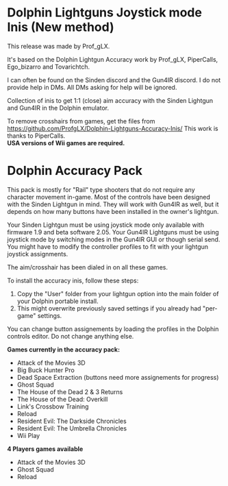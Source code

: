 # Dolphin Lightguns Joystick mode Inis (New method)
This release was made by Prof_gLX.

It's based on the Dolphin Lightgun Accuracy work by Prof_gLX, PiperCalls, Ego_bizarro and Tovarichtch.  

I can often be found on the Sinden discord and the Gun4IR discord. I do not provide help in DMs. All DMs asking for help will be ignored.

Collection of inis to get 1:1 (close) aim accuracy with the Sinden Lightgun and Gun4IR in the Dolphin emulator.  

To remove crosshairs from games, get the files from https://github.com/ProfgLX/Dolphin-Lightguns-Accuracy-Inis/ This work is thanks to PiperCalls.  
**USA versions of Wii games are required.**

# Dolphin Accuracy Pack

This pack is mostly for "Rail" type shooters that do not require any character movement in-game. Most of the controls have been designed with the Sinden Lightgun in mind. They will work with Gun4IR as well, but it depends on how many buttons have been installed in the owner's lightgun.

Your Sinden Lightgun must be using joystick mode only available with firmware 1.9 and beta software 2.05.
Your Gun4IR Lightguns must be using joystick mode by switching modes in the Gun4IR GUI or though serial send.
You might have to modify the controller profiles to fit with your lightgun joystick assignments.

The aim/crosshair has been dialed in on all these games.

To install the accuracy inis, follow these steps:
1. Copy the "User" folder from your lightgun option into the main folder of your Dolphin portable install.
2. This might overwrite previously saved settings if you already had "per-game" settings.

You can change button assignements by loading the profiles in the Dolphin controls editor. Do not change anything else.

**Games currently in the accuracy pack:**

* Attack of the Movies 3D
* Big Buck Hunter Pro
* Dead Space Extraction (buttons need more assignements for progress)
* Ghost Squad
* The House of the Dead 2 & 3 Returns
* The House of the Dead: Overkill
* Link's Crossbow Training
* Reload
* Resident Evil: The Darkside Chronicles
* Resident Evil: The Umbrella Chronicles
* Wii Play

**4 Players games available**

* Attack of the Movies 3D
* Ghost Squad
* Reload
